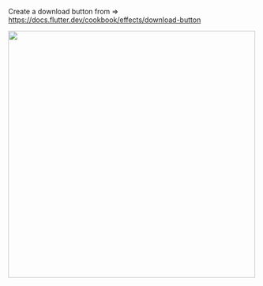 Create a download button  from => https://docs.flutter.dev/cookbook/effects/download-button

<img src="https://user-images.githubusercontent.com/73424678/192051020-da446c03-7ed8-4d01-baf7-5e6c4b4b1791.gif"  height="500">
